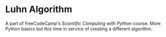 # Luhn Algorithm

A part of freeCodeCamp's *Scientific Computing with Python* course. More Python basics but this time in service of creating a different algorithm.